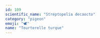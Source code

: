```yaml
---
id: 109
scientific_name: "Streptopelia decaocto"
category: "pigeon"
emoji: "🕊️"
name: "Tourterelle turque"
---
```

